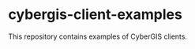 cybergis-client-examples
========================

This repository contains examples of CyberGIS clients.

